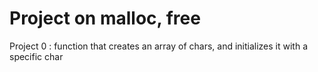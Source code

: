# Project on  malloc, free

Project 0 : function that creates an array of chars, and initializes it with a specific char
